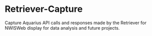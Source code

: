 # Retriever-Capture

Capture Aquarius API calls and responses made by the Retriever for NWISWeb display for data analysis and future projects.